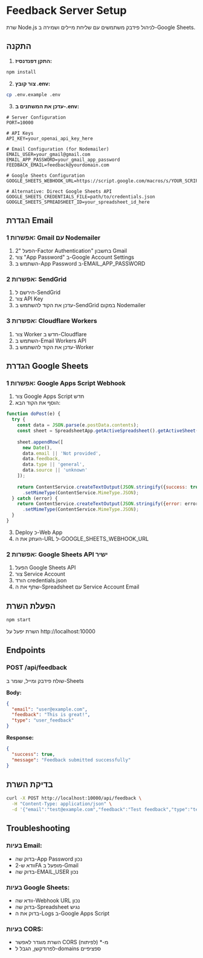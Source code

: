 # Feedback Server Setup

שרת Node.js לניהול פידבק משתמשים עם שליחת מיילים ושמירה ב-Google Sheets.

## התקנה

1. **התקן דפנדנסיז:**
```bash
npm install
```

2. **צור קובץ .env:**
```bash
cp .env.example .env
```

3. **עדכן את המשתנים ב-.env:**
```env
# Server Configuration
PORT=10000

# API Keys
API_KEY=your_openai_api_key_here

# Email Configuration (for Nodemailer)
EMAIL_USER=your_gmail@gmail.com
EMAIL_APP_PASSWORD=your_gmail_app_password
FEEDBACK_EMAIL=feedback@yourdomain.com

# Google Sheets Configuration
GOOGLE_SHEETS_WEBHOOK_URL=https://script.google.com/macros/s/YOUR_SCRIPT_ID/exec

# Alternative: Direct Google Sheets API
GOOGLE_SHEETS_CREDENTIALS_FILE=path/to/credentials.json
GOOGLE_SHEETS_SPREADSHEET_ID=your_spreadsheet_id_here
```

## הגדרת Email

### אפשרות 1: Gmail עם Nodemailer
1. הפעל "2-Factor Authentication" בחשבון Gmail
2. צור "App Password" ב-Google Account Settings
3. השתמש ב-App Password ב-EMAIL_APP_PASSWORD

### אפשרות 2: SendGrid
1. הירשם ל-SendGrid
2. צור API Key
3. עדכן את הקוד להשתמש ב-SendGrid במקום Nodemailer

### אפשרות 3: Cloudflare Workers
1. צור Worker חדש ב-Cloudflare
2. השתמש ב-Email Workers API
3. עדכן את הקוד להשתמש ב-Worker

## הגדרת Google Sheets

### אפשרות 1: Google Apps Script Webhook
1. צור Google Apps Script חדש
2. הוסף את הקוד הבא:

```javascript
function doPost(e) {
  try {
    const data = JSON.parse(e.postData.contents);
    const sheet = SpreadsheetApp.getActiveSpreadsheet().getActiveSheet();
    
    sheet.appendRow([
      new Date(),
      data.email || 'Not provided',
      data.feedback,
      data.type || 'general',
      data.source || 'unknown'
    ]);
    
    return ContentService.createTextOutput(JSON.stringify({success: true}))
      .setMimeType(ContentService.MimeType.JSON);
  } catch (error) {
    return ContentService.createTextOutput(JSON.stringify({error: error.toString()}))
      .setMimeType(ContentService.MimeType.JSON);
  }
}
```

3. Deploy כ-Web App
4. העתק את ה-URL ל-GOOGLE_SHEETS_WEBHOOK_URL

### אפשרות 2: Google Sheets API ישיר
1. הפעל Google Sheets API
2. צור Service Account
3. הורד credentials.json
4. שתף את ה-Spreadsheet עם Service Account Email

## הפעלת השרת

```bash
npm start
```

השרת יפעל על http://localhost:10000

## Endpoints

### POST /api/feedback
שולח פידבק ומייל, שומר ב-Sheets

**Body:**
```json
{
  "email": "user@example.com",
  "feedback": "This is great!",
  "type": "user_feedback"
}
```

**Response:**
```json
{
  "success": true,
  "message": "Feedback submitted successfully"
}
```

## בדיקת השרת

```bash
curl -X POST http://localhost:10000/api/feedback \
  -H "Content-Type: application/json" \
  -d '{"email":"test@example.com","feedback":"Test feedback","type":"test"}'
```

## Troubleshooting

### בעיות Email:
- בדוק שה-App Password נכון
- וודא ש-2FA מופעל ב-Gmail
- בדוק שה-EMAIL_USER נכון

### בעיות Google Sheets:
- וודא שה-Webhook URL נכון
- בדוק שה-Spreadsheet נגיש
- בדוק את ה-Logs ב-Google Apps Script

### בעיות CORS:
- השרת מוגדר לאפשר CORS מ-* (לפיתוח)
- לפרודקשן, הגבל ל-domains ספציפיים
